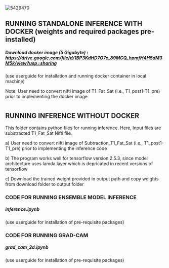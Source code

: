 ![5429470](https://github.com/Arka-Bhowmik/mri_triage_normal/assets/56223140/c29ab39b-7476-4679-aa6e-473767374dc7)
## RUNNING STANDALONE INFERENCE WITH DOCKER (weights and required packages pre-installed)

##### Download docker image (5 Gigabyte) :  https://drive.google.com/file/d/1BP3KdHD7O7c_89MCQ_hpmfH4H5dM3M5k/view?usp=sharing  
(use userguide for installation and running docker container in local machine)

Note: User need to convert nifti image of T1_Fat_Sat (i.e., T1_post1-T1_pre) prior to implementing the docker image



#

## RUNNING INFERENCE WITHOUT DOCKER

This folder contains python files for running inference. Here, Input files are substracted T1_Fat_Sat Nifti file.

a) User need to convert nifti image of Subtraction_T1_Fat_Sat (i.e., T1_post1-T1_pre) prior to implementing the inference code

b) The program works well for tensorflow version 2.5.3, since model architecture uses lamda layer which is depricated in recent versions of tensorflow

c) Download the trained weight provided in output path and copy weights from download folder to output folder

### CODE FOR RUNNING ENSEMBLE MODEL INFERENCE
##### inference.ipynb   
(use userguide for installation of pre-requisite packages)

### CODE FOR RUNNING GRAD-CAM
##### grad_cam_2d.ipynb   
(use userguide for installation of pre-requisite packages)
